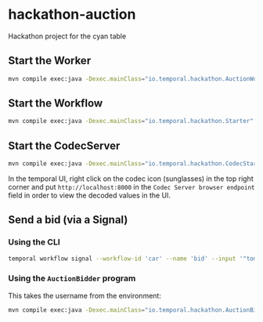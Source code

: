 # hackathon-auction

Hackathon project for the cyan table

## Start the Worker

```bash
mvn compile exec:java -Dexec.mainClass="io.temporal.hackathon.AuctionWorker"
```

## Start the Workflow

```bash
mvn compile exec:java -Dexec.mainClass="io.temporal.hackathon.Starter"
```

## Start the CodecServer

```bash
mvn compile exec:java -Dexec.mainClass="io.temporal.hackathon.CodecStarter"
```

In the temporal UI, right click on the codec icon (sunglasses) in the top right corner and put `http://localhost:8000` in the `Codec Server browser endpoint` field in order to view
the decoded values in the UI.

## Send a bid (via a Signal)

### Using the CLI

```bash
temporal workflow signal --workflow-id 'car' --name 'bid' --input '"tom"' --input '100'
```

### Using the `AuctionBidder` program

This takes the username from the environment:

```bash
mvn compile exec:java -Dexec.mainClass="io.temporal.hackathon.AuctionBidder" -Dexec.args="100"
```
